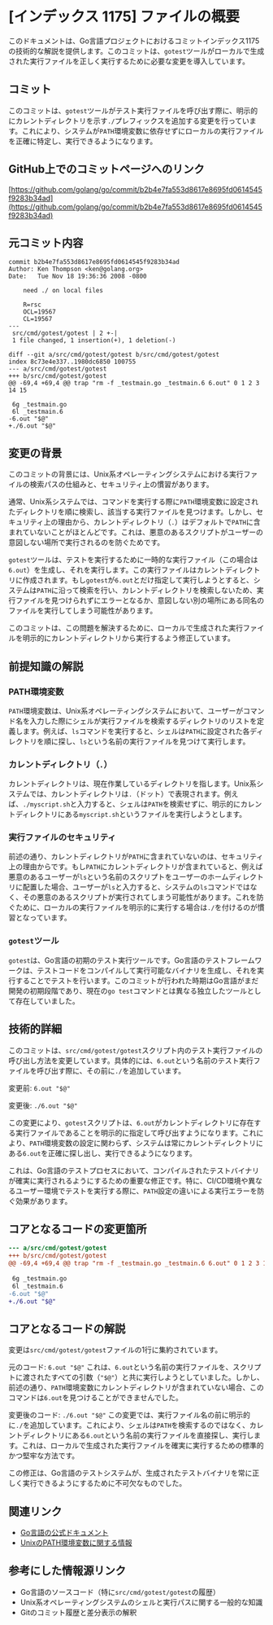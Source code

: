 # [インデックス 1175] ファイルの概要

このドキュメントは、Go言語プロジェクトにおけるコミットインデックス1175の技術的な解説を提供します。このコミットは、`gotest`ツールがローカルで生成された実行ファイルを正しく実行するために必要な変更を導入しています。

## コミット

このコミットは、`gotest`ツールがテスト実行ファイルを呼び出す際に、明示的にカレントディレクトリを示す`./`プレフィックスを追加する変更を行っています。これにより、システムが`PATH`環境変数に依存せずにローカルの実行ファイルを正確に特定し、実行できるようになります。

## GitHub上でのコミットページへのリンク

[https://github.com/golang/go/commit/b2b4e7fa553d8617e8695fd0614545f9283b34ad](https://github.com/golang/go/commit/b2b4e7fa553d8617e8695fd0614545f9283b34ad)

## 元コミット内容

```
commit b2b4e7fa553d8617e8695fd0614545f9283b34ad
Author: Ken Thompson <ken@golang.org>
Date:   Tue Nov 18 19:36:36 2008 -0800

    need ./ on local files
    
    R=rsc
    OCL=19567
    CL=19567
---
 src/cmd/gotest/gotest | 2 +-|
 1 file changed, 1 insertion(+), 1 deletion(-)

diff --git a/src/cmd/gotest/gotest b/src/cmd/gotest/gotest
index 8c73e4e337..1980dc6850 100755
--- a/src/cmd/gotest/gotest
+++ b/src/cmd/gotest/gotest
@@ -69,4 +69,4 @@ trap "rm -f _testmain.go _testmain.6 6.out" 0 1 2 3 14 15
 
 6g _testmain.go
 6l _testmain.6
-6.out "$@"
+./6.out "$@"
```

## 変更の背景

このコミットの背景には、Unix系オペレーティングシステムにおける実行ファイルの検索パスの仕組みと、セキュリティ上の慣習があります。

通常、Unix系システムでは、コマンドを実行する際に`PATH`環境変数に設定されたディレクトリを順に検索し、該当する実行ファイルを見つけます。しかし、セキュリティ上の理由から、カレントディレクトリ（`.`）はデフォルトで`PATH`に含まれていないことがほとんどです。これは、悪意のあるスクリプトがユーザーの意図しない場所で実行されるのを防ぐためです。

`gotest`ツールは、テストを実行するために一時的な実行ファイル（この場合は`6.out`）を生成し、それを実行します。この実行ファイルはカレントディレクトリに作成されます。もし`gotest`が`6.out`とだけ指定して実行しようとすると、システムは`PATH`に沿って検索を行い、カレントディレクトリを検索しないため、実行ファイルを見つけられずにエラーとなるか、意図しない別の場所にある同名のファイルを実行してしまう可能性があります。

このコミットは、この問題を解決するために、ローカルで生成された実行ファイルを明示的にカレントディレクトリから実行するよう修正しています。

## 前提知識の解説

### PATH環境変数

`PATH`環境変数は、Unix系オペレーティングシステムにおいて、ユーザーがコマンド名を入力した際にシェルが実行ファイルを検索するディレクトリのリストを定義します。例えば、`ls`コマンドを実行すると、シェルは`PATH`に設定された各ディレクトリを順に探し、`ls`という名前の実行ファイルを見つけて実行します。

### カレントディレクトリ（`.`）

カレントディレクトリは、現在作業しているディレクトリを指します。Unix系システムでは、カレントディレクトリは`.`（ドット）で表現されます。例えば、`./myscript.sh`と入力すると、シェルは`PATH`を検索せずに、明示的にカレントディレクトリにある`myscript.sh`というファイルを実行しようとします。

### 実行ファイルのセキュリティ

前述の通り、カレントディレクトリが`PATH`に含まれていないのは、セキュリティ上の理由からです。もし`PATH`にカレントディレクトリが含まれていると、例えば悪意のあるユーザーが`ls`という名前のスクリプトをユーザーのホームディレクトリに配置した場合、ユーザーが`ls`と入力すると、システムの`ls`コマンドではなく、その悪意のあるスクリプトが実行されてしまう可能性があります。これを防ぐために、ローカルの実行ファイルを明示的に実行する場合は`./`を付けるのが慣習となっています。

### `gotest`ツール

`gotest`は、Go言語の初期のテスト実行ツールです。Go言語のテストフレームワークは、テストコードをコンパイルして実行可能なバイナリを生成し、それを実行することでテストを行います。このコミットが行われた時期はGo言語がまだ開発の初期段階であり、現在の`go test`コマンドとは異なる独立したツールとして存在していました。

## 技術的詳細

このコミットは、`src/cmd/gotest/gotest`スクリプト内のテスト実行ファイルの呼び出し方法を変更しています。具体的には、`6.out`という名前のテスト実行ファイルを呼び出す際に、その前に`./`を追加しています。

変更前:
`6.out "$@"`

変更後:
`./6.out "$@"`

この変更により、`gotest`スクリプトは、`6.out`がカレントディレクトリに存在する実行ファイルであることを明示的に指定して呼び出すようになります。これにより、`PATH`環境変数の設定に関わらず、システムは常にカレントディレクトリにある`6.out`を正確に探し出し、実行できるようになります。

これは、Go言語のテストプロセスにおいて、コンパイルされたテストバイナリが確実に実行されるようにするための重要な修正です。特に、CI/CD環境や異なるユーザー環境でテストを実行する際に、`PATH`設定の違いによる実行エラーを防ぐ効果があります。

## コアとなるコードの変更箇所

```diff
--- a/src/cmd/gotest/gotest
+++ b/src/cmd/gotest/gotest
@@ -69,4 +69,4 @@ trap "rm -f _testmain.go _testmain.6 6.out" 0 1 2 3 14 15
 
 6g _testmain.go
 6l _testmain.6
-6.out "$@"
+./6.out "$@"
```

## コアとなるコードの解説

変更は`src/cmd/gotest/gotest`ファイルの1行に集約されています。

元のコード: `6.out "$@"`
これは、`6.out`という名前の実行ファイルを、スクリプトに渡されたすべての引数（`"$@"`）と共に実行しようとしていました。しかし、前述の通り、`PATH`環境変数にカレントディレクトリが含まれていない場合、このコマンドは`6.out`を見つけることができませんでした。

変更後のコード: `./6.out "$@"`
この変更では、実行ファイル名の前に明示的に`./`を追加しています。これにより、シェルは`PATH`を検索するのではなく、カレントディレクトリにある`6.out`という名前の実行ファイルを直接探し、実行します。これは、ローカルで生成された実行ファイルを確実に実行するための標準的かつ堅牢な方法です。

この修正は、Go言語のテストシステムが、生成されたテストバイナリを常に正しく実行できるようにするために不可欠なものでした。

## 関連リンク

*   [Go言語の公式ドキュメント](https://go.dev/doc/)
*   [UnixのPATH環境変数に関する情報](https://ja.wikipedia.org/wiki/PATH_(%E7%92%B0%E5%A2%83%E5%A4%89%E6%95%B0))

## 参考にした情報源リンク

*   Go言語のソースコード（特に`src/cmd/gotest/gotest`の履歴）
*   Unix系オペレーティングシステムのシェルと実行パスに関する一般的な知識
*   Gitのコミット履歴と差分表示の解釈
